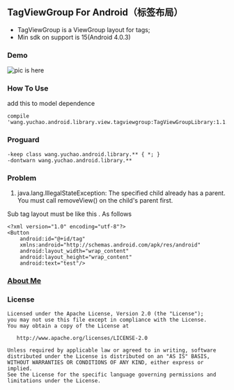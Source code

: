 ## TagViewGroup For Android（标签布局）

- TagViewGroup is a ViewGroup layout for tags;
- Min sdk on support is 15(Android 4.0.3)

### Demo

![pic is here](https://github.com/yuchao-wang/TagViewGroup/blob/master/image/screenshot.png)

### How To Use

add this to model dependence

```
compile 'wang.yuchao.android.library.view.tagviewgroup:TagViewGroupLibrary:1.1.0'
```

### Proguard

```
-keep class wang.yuchao.android.library.** { *; }
-dontwarn wang.yuchao.android.library.**
```

### Problem

1. java.lang.IllegalStateException: The specified child already has a parent. You must call removeView() on the child's parent first.

Sub tag layout must be like this . As follows

```
<?xml version="1.0" encoding="utf-8"?>
<Button
    android:id="@+id/tag"
    xmlns:android="http://schemas.android.com/apk/res/android"
    android:layout_width="wrap_content"
    android:layout_height="wrap_content"
    android:text="test"/>
```

### [About Me](http://yuchao.wang)


### License

```
Licensed under the Apache License, Version 2.0 (the "License");
you may not use this file except in compliance with the License.
You may obtain a copy of the License at

   http://www.apache.org/licenses/LICENSE-2.0

Unless required by applicable law or agreed to in writing, software
distributed under the License is distributed on an "AS IS" BASIS,
WITHOUT WARRANTIES OR CONDITIONS OF ANY KIND, either express or implied.
See the License for the specific language governing permissions and
limitations under the License.
```